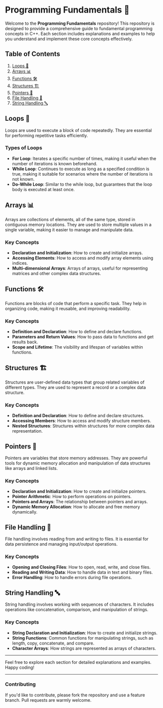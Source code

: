 # Programming Fundamentals 🌟

Welcome to the **Programming Fundamentals** repository! This repository is designed to provide a comprehensive guide to fundamental programming concepts in C++. Each section includes explanations and examples to help you understand and implement these core concepts effectively.

## Table of Contents

1. [Loops 🔄](#loops-)
2. [Arrays 📊](#arrays-)
3. [Functions 🛠️](#functions-)
4. [Structures 🏗️](#structures-)
5. [Pointers 🧭](#pointers-)
6. [File Handling 📁](#file-handling-)
7. [String Handling 🔤](#string-handling-)

## Loops 🔄

Loops are used to execute a block of code repeatedly. They are essential for performing repetitive tasks efficiently.

### Types of Loops

- **For Loop**: Iterates a specific number of times, making it useful when the number of iterations is known beforehand.
- **While Loop**: Continues to execute as long as a specified condition is true, making it suitable for scenarios where the number of iterations is not known.
- **Do-While Loop**: Similar to the while loop, but guarantees that the loop body is executed at least once.

## Arrays 📊

Arrays are collections of elements, all of the same type, stored in contiguous memory locations. They are used to store multiple values in a single variable, making it easier to manage and manipulate data.

### Key Concepts

- **Declaration and Initialization**: How to create and initialize arrays.
- **Accessing Elements**: How to access and modify array elements using indices.
- **Multi-dimensional Arrays**: Arrays of arrays, useful for representing matrices and other complex data structures.

## Functions 🛠️

Functions are blocks of code that perform a specific task. They help in organizing code, making it reusable, and improving readability.

### Key Concepts

- **Definition and Declaration**: How to define and declare functions.
- **Parameters and Return Values**: How to pass data to functions and get results back.
- **Scope and Lifetime**: The visibility and lifespan of variables within functions.

## Structures 🏗️

Structures are user-defined data types that group related variables of different types. They are used to represent a record or a complex data structure.

### Key Concepts

- **Definition and Declaration**: How to define and declare structures.
- **Accessing Members**: How to access and modify structure members.
- **Nested Structures**: Structures within structures for more complex data representation.

## Pointers 🧭

Pointers are variables that store memory addresses. They are powerful tools for dynamic memory allocation and manipulation of data structures like arrays and linked lists.

### Key Concepts

- **Declaration and Initialization**: How to create and initialize pointers.
- **Pointer Arithmetic**: How to perform operations on pointers.
- **Pointers and Arrays**: The relationship between pointers and arrays.
- **Dynamic Memory Allocation**: How to allocate and free memory dynamically.

## File Handling 📁

File handling involves reading from and writing to files. It is essential for data persistence and managing input/output operations.

### Key Concepts

- **Opening and Closing Files**: How to open, read, write, and close files.
- **Reading and Writing Data**: How to handle data in text and binary files.
- **Error Handling**: How to handle errors during file operations.

## String Handling 🔤

String handling involves working with sequences of characters. It includes operations like concatenation, comparison, and manipulation of strings.

### Key Concepts

- **String Declaration and Initialization**: How to create and initialize strings.
- **String Functions**: Common functions for manipulating strings, such as length, copy, concatenate, and compare.
- **Character Arrays**: How strings are represented as arrays of characters.

---

Feel free to explore each section for detailed explanations and examples. Happy coding!

---

### Contributing

If you'd like to contribute, please fork the repository and use a feature branch. Pull requests are warmly welcome.

